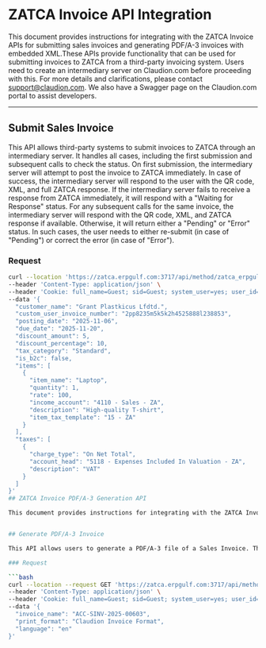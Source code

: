 # ZATCA Invoice API Integration

This document provides instructions for integrating with the ZATCA Invoice APIs for submitting sales invoices and generating PDF/A-3 invoices with embedded XML.These APIs provide functionality that can be used for submitting invoices to ZATCA from a third-party invoicing system. Users need to create an intermediary server on Claudion.com before proceeding with this. For more details and clarifications, please contact support@claudion.com. We also have a Swagger page on the Claudion.com portal to assist developers.


---

## Submit Sales Invoice

This API allows third-party systems to submit invoices to ZATCA through an intermediary server. It handles all cases, including the first submission and subsequent calls to check the status.
On first submission, the intermediary server will attempt to post the invoice to ZATCA immediately. In case of success, the intermediary server will respond to the user with the QR code, XML, and full ZATCA response.
If the intermediary server fails to receive a response from ZATCA immediately, it will respond with a "Waiting for Response" status.
For any subsequent calls for the same invoice, the intermediary server will respond with the QR code, XML, and ZATCA response if available. Otherwise, it will return either a "Pending" or "Error" status. In such cases, the user needs to either re-submit (in case of "Pending") or correct the error (in case of "Error").


### Request

```bash
curl --location 'https://zatca.erpgulf.com:3717/api/method/zatca_erpgulf_sync.zatca_erpgulf_sync.invoice_sync.create_simple_sales_invoice' \
--header 'Content-Type: application/json' \
--header 'Cookie: full_name=Guest; sid=Guest; system_user=yes; user_id=Guest; user_image=' \
--data '{
  "customer_name": "Grant Plastkicus Lfdtd.",
  "custom_user_invoice_number": "2pp8235m5k5k2h4525888l238853",
  "posting_date": "2025-11-06",
  "due_date": "2025-11-20",
  "discount_amount": 5,
  "discount_percentage": 10,
  "tax_category": "Standard",
  "is_b2c": false,
  "items": [
    {
      "item_name": "Laptop",
      "quantity": 1,
      "rate": 100,
      "income_account": "4110 - Sales - ZA",
      "description": "High-quality T-shirt",
      "item_tax_template": "15 - ZA"
    }
  ],
  "taxes": [
    {
      "charge_type": "On Net Total",
      "account_head": "5118 - Expenses Included In Valuation - ZA",
      "description": "VAT"
    }
  ]
}'
## ZATCA Invoice PDF/A-3 Generation API

This document provides instructions for integrating with the ZATCA Invoice PDF/A-3 Generation API. The API generates a PDF/A-3 version of a Sales Invoice by accepting the invoice number, print format, and language as input parameters. The generated PDF includes the associated XML embedded in the PDF.


## Generate PDF/A-3 Invoice

This API allows users to generate a PDF/A-3 file of a Sales Invoice. The generated PDF will contain the associated XML, making it compliant with ZATCA standards for electronic invoicing.

### Request

```bash
curl --location --request GET 'https://zatca.erpgulf.com:3717/api/method/zatca_erpgulf_sync.zatca_erpgulf_sync.invoice_sync.embed_file_in_pdf' \
--header 'Content-Type: application/json' \
--header 'Cookie: full_name=Guest; sid=Guest; system_user=yes; user_id=Guest; user_image=' \
--data '{
  "invoice_name": "ACC-SINV-2025-00603",
  "print_format": "Claudion Invoice Format",
  "language": "en"
}'
